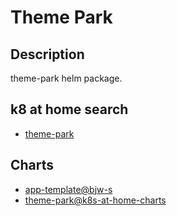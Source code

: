 # Theme Park

## Description

theme-park helm package.

## k8 at home search

- [theme-park](https://nanne.dev/k8s-at-home-search/#/theme-park)

## Charts

- [app-template@bjw-s](https://bjw-s.github.io/helm-charts/)
- [theme-park@k8s-at-home-charts](https://k8s-at-home.com/charts/)

